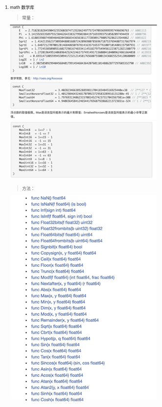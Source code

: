 1. math 数学库

   > 常量：  

   ![avatar](../assets/math.jpg)
   ![avatar](../assets/math1.jpg)

   > 方法：

   ![avatar](../assets/math2.jpg)